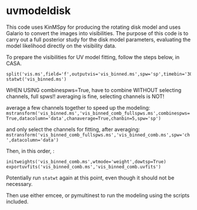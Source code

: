 # uvmodeldisk
This code uses KinMSpy for producing the rotating disk model and uses Galario to convert the images into visibilities.
The purpose of this code is to carry out a full posterior study for the disk model parameters, evaluating the model likelihood directly on the visibility data.

To prepare the visibilities for UV model fitting, follow the steps below, in CASA.

```
split('vis.ms',field='f',outputvis='vis_binned.ms',spw='sp',timebin='30s')
statwt('vis_binned.ms')
```

WHEN USING combinespws=True, have to combine WITHOUT selecting channels, full spws!!  averaging is fine, selecting channels is NOT!

average a few channels together to speed up the modeling:
```mstransform('vis_binned.ms','vis_binned_comb_fullspws.ms',combinespws=True,datacolumn='data',chanaverage=True,chanbin=5,spw='sp')``` 

and only select the channels for fitting, after averaging:
```mstransform('vis_binned_comb_fullspws.ms','vis_binned_comb.ms',spw='ch',datacolumn='data')``` 

Then, in this order, :
```
initweights('vis_binned_comb.ms',wtmode='weight',dowtsp=True)
exportuvfits('vis_binned_comb.ms','vis_binned_comb.uvfits')
```
Potentially run ```statwt``` again at this point, even though it should not be necessary.

Then use either emcee, or pymultinest to run the modeling using the scripts included.
